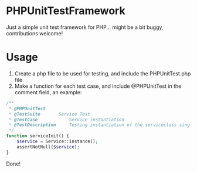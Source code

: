 PHPUnitTestFramework
====================

Just a simple unit test framework for PHP... might be a bit buggy, contributions welcome!


Usage
=====
1. Create a php file to be used for testing, and include the PHPUnitTest.php file
2. Make a function for each test case, and include @PHPUnitTest in the comment field, an example:

```PHP
/**
 * @PHPUnitTest
 * @TestSuite  		Service Test
 * @TestCase			Service instantiation
 * @TestDescription		Testing instantiation of the serviceclass singleton
 */
function serviceInit() {
	$service = Service::instance();
	assertNotNull($service);
}
```
Done!
